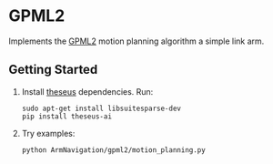 # GPML2

Implements the [GPML2](https://github.com/facebookresearch/theseus/blob/main/tutorials/04_motion_planning.ipynb) motion planning algorithm a simple link arm.

## Getting Started

1. Install [theseus](https://github.com/facebookresearch/theseus/tree/main) dependencies. Run:
    ```
    sudo apt-get install libsuitesparse-dev
    pip install theseus-ai
    ```
1. Try examples:
    ```
    python ArmNavigation/gpml2/motion_planning.py
    ```
